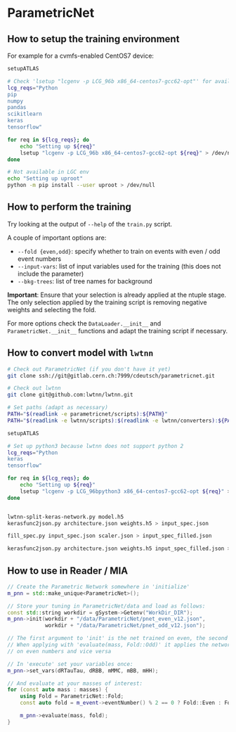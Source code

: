 # ParametricNet

## How to setup the training environment

For example for a cvmfs-enabled CentOS7 device:
```bash
setupATLAS

# Check 'lsetup "lcgenv -p LCG_96b x86_64-centos7-gcc62-opt"' for available packages
lcg_reqs="Python
pip
numpy
pandas
scikitlearn
keras
tensorflow"

for req in ${lcg_reqs}; do
    echo "Setting up ${req}"
    lsetup "lcgenv -p LCG_96b x86_64-centos7-gcc62-opt ${req}" > /dev/null
done

# Not available in LGC env
echo "Setting up uproot"
python -m pip install --user uproot > /dev/null
```

## How to perform the training

Try looking at the output of `--help` of the `train.py` script.

A couple of important options are:

- `--fold {even,odd}`: specify whether to train on events with even / odd event numbers
- `--input-vars`: list of input variables used for the training (this does not include the parameter)
- `--bkg-trees`: list of tree names for background

**Important**: Ensure that your selection is already applied at the ntuple
stage. The only selection applied by the training script is removing negative
weights and selecting the fold.

For more options check the `DataLoader.__init__` and `ParametricNet.__init__`
functions and adapt the training script if necessary.


## How to convert model with `lwtnn`

```bash
# Check out ParametricNet (if you don't have it yet)
git clone ssh://git@gitlab.cern.ch:7999/cdeutsch/parametricnet.git

# Check out lwtnn
git clone git@github.com:lwtnn/lwtnn.git

# Set paths (adapt as necessary)
PATH="$(readlink -e parametricnet/scripts):${PATH}"
PATH="$(readlink -e lwtnn/scripts):$(readlink -e lwtnn/converters):${PATH}"

setupATLAS

# Set up python3 because lwtnn does not support python 2
lcg_reqs="Python
keras
tensorflow"

for req in ${lcg_reqs}; do
    echo "Setting up ${req}"
    lsetup "lcgenv -p LCG_96bpython3 x86_64-centos7-gcc62-opt ${req}" > /dev/null
done


lwtnn-split-keras-network.py model.h5
kerasfunc2json.py architecture.json weights.h5 > input_spec.json

fill_spec.py input_spec.json scaler.json > input_spec_filled.json

kerasfunc2json.py architecture.json weights.h5 input_spec_filled.json > nn.json
```

## How to use in Reader / MIA

```cpp
// Create the Parametric Network somewhere in 'initialize'
m_pnn = std::make_unique<ParametricNet>();

// Store your tuning in ParametricNet/data and load as follows:
const std::string workdir = gSystem->Getenv("WorkDir_DIR");
m_pnn->init(workdir + "/data/ParametricNet/pnet_even_v12.json",
            workdir + "/data/ParametricNet/pnet_odd_v12.json");

// The first argument to 'init' is the net trained on even, the second on odd event numbers
// When applying with 'evaluate(mass, Fold::Odd)' it applies the network that was trained
// on even numbers and vice versa

// In 'execute' set your variables once:
m_pnn->set_vars(dRTauTau, dRBB, mMMC, mBB, mHH);

// And evaluate at your masses of interest:
for (const auto mass : masses) {
    using Fold = ParametricNet::Fold;
    const auto fold = m_event->eventNumber() % 2 == 0 ? Fold::Even : Fold::Odd;

    m_pnn->evaluate(mass, fold);
}
```
